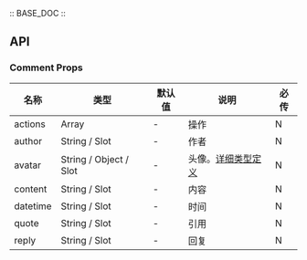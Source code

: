 :: BASE_DOC ::

## API

### Comment Props

名称 | 类型 | 默认值 | 说明 | 必传
-- | -- | -- | -- | --
actions | Array | - | 操作 | N
author | String / Slot | - | 作者 | N
avatar | String / Object / Slot | - | 头像。[详细类型定义](https://github.com/Tencent/tdesign-miniprogram/tree/develop/src/comment/type.ts) | N
content | String / Slot | - | 内容 | N
datetime | String / Slot | - | 时间 | N
quote | String / Slot | - | 引用 | N
reply | String / Slot | - | 回复 | N
